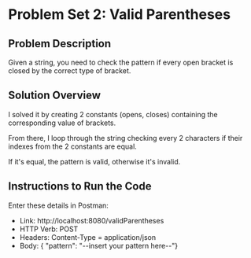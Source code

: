 # Problem Set 2: Valid Parentheses

## Problem Description
Given a string, you need to check the pattern if every open bracket is closed by the correct type of bracket.

## Solution Overview
I solved it by creating 2 constants (opens, closes) containing the corresponding value of brackets.

From there, I loop through the string checking every 2 characters if their indexes from the 2 constants are equal.

If it's equal, the pattern is valid, otherwise it's invalid.

## Instructions to Run the Code
Enter these details in Postman:
- Link: http://localhost:8080/validParentheses
- HTTP Verb: POST
- Headers: Content-Type = application/json
- Body: { "pattern": "--insert your pattern here--"}
